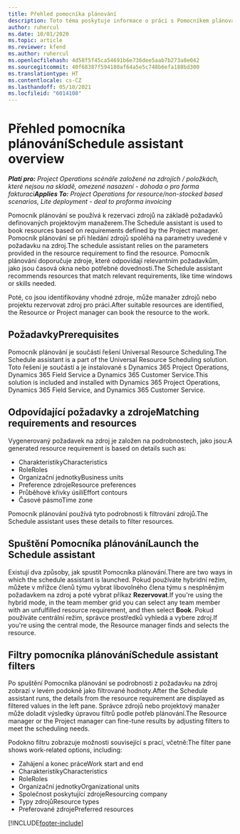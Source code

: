 ```yaml
---
title: Přehled pomocníka plánování
description: Toto téma poskytuje informace o práci s Pomocníkem plánování při rezervaci zdrojů.
author: ruhercul
ms.date: 10/01/2020
ms.topic: article
ms.reviewer: kfend
ms.author: ruhercul
ms.openlocfilehash: 4d58f5f45ca54691b6e736dee5aab7b273a8e042
ms.sourcegitcommit: 40f68387f594180af64a5e5c748b6efa188bd300
ms.translationtype: HT
ms.contentlocale: cs-CZ
ms.lasthandoff: 05/10/2021
ms.locfileid: "6014108"
---
```

# <a name="schedule-assistant-overview"></a><span data-ttu-id="e091c-103">Přehled pomocníka plánování</span><span class="sxs-lookup"><span data-stu-id="e091c-103">Schedule assistant overview</span></span>

<span data-ttu-id="e091c-104">_**Platí pro:** Project Operations scénáře založené na zdrojích / položkách, které nejsou na skladě, omezené nasazení - dohoda o pro forma fakturaci_</span><span class="sxs-lookup"><span data-stu-id="e091c-104">_**Applies To:** Project Operations for resource/non-stocked based scenarios, Lite deployment - deal to proforma invoicing_</span></span>

<span data-ttu-id="e091c-105">Pomocník plánování se používá k rezervaci zdrojů na základě požadavků definovaných projektovým manažerem.</span><span class="sxs-lookup"><span data-stu-id="e091c-105">The Schedule assistant is used to book resources based on requirements defined by the Project manager.</span></span> <span data-ttu-id="e091c-106">Pomocník plánování se při hledání zdrojů spoléhá na parametry uvedené v požadavku na zdroj.</span><span class="sxs-lookup"><span data-stu-id="e091c-106">The schedule assistant relies on the parameters provided in the resource requirement to find the resource.</span></span> <span data-ttu-id="e091c-107">Pomocník plánování doporučuje zdroje, které odpovídají relevantním požadavkům, jako jsou časová okna nebo potřebné dovednosti.</span><span class="sxs-lookup"><span data-stu-id="e091c-107">The Schedule assistant recommends resources that match relevant requirements, like time windows or skills needed.</span></span>

<span data-ttu-id="e091c-108">Poté, co jsou identifikovány vhodné zdroje, může manažer zdrojů nebo projektu rezervovat zdroj pro práci.</span><span class="sxs-lookup"><span data-stu-id="e091c-108">After suitable resources are identified, the Resource or Project manager can book the resource to the work.</span></span>

## <a name="prerequisites"></a><span data-ttu-id="e091c-109">Požadavky</span><span class="sxs-lookup"><span data-stu-id="e091c-109">Prerequisites</span></span>

<span data-ttu-id="e091c-110">Pomocník plánování je součástí řešení Universal Resource Scheduling.</span><span class="sxs-lookup"><span data-stu-id="e091c-110">The Schedule assistant is a part of the Universal Resource Scheduling solution.</span></span> <span data-ttu-id="e091c-111">Toto řešení je součástí a je instalované s Dynamics 365 Project Operations, Dynamics 365 Field Service a Dynamics 365 Customer Service.</span><span class="sxs-lookup"><span data-stu-id="e091c-111">This solution is included and installed with Dynamics 365 Project Operations, Dynamics 365 Field Service, and Dynamics 365 Customer Service.</span></span>

## <a name="matching-requirements-and-resources"></a><span data-ttu-id="e091c-112">Odpovídající požadavky a zdroje</span><span class="sxs-lookup"><span data-stu-id="e091c-112">Matching requirements and resources</span></span>

<span data-ttu-id="e091c-113">Vygenerovaný požadavek na zdroj je založen na podrobnostech, jako jsou:</span><span class="sxs-lookup"><span data-stu-id="e091c-113">A generated resource requirement is based on details such as:</span></span>

-   <span data-ttu-id="e091c-114">Charakteristiky</span><span class="sxs-lookup"><span data-stu-id="e091c-114">Characteristics</span></span>
-   <span data-ttu-id="e091c-115">Role</span><span class="sxs-lookup"><span data-stu-id="e091c-115">Roles</span></span>
-   <span data-ttu-id="e091c-116">Organizační jednotky</span><span class="sxs-lookup"><span data-stu-id="e091c-116">Business units</span></span>
-   <span data-ttu-id="e091c-117">Preference zdroje</span><span class="sxs-lookup"><span data-stu-id="e091c-117">Resource preferences</span></span>
-   <span data-ttu-id="e091c-118">Průběhové křivky úsilí</span><span class="sxs-lookup"><span data-stu-id="e091c-118">Effort contours</span></span>
-   <span data-ttu-id="e091c-119">Časové pásmo</span><span class="sxs-lookup"><span data-stu-id="e091c-119">Time zone</span></span>

<span data-ttu-id="e091c-120">Pomocník plánování používá tyto podrobnosti k filtrování zdrojů.</span><span class="sxs-lookup"><span data-stu-id="e091c-120">The Schedule assistant uses these details to filter resources.</span></span>

## <a name="launch-the-schedule-assistant"></a><span data-ttu-id="e091c-121">Spuštění Pomocníka plánování</span><span class="sxs-lookup"><span data-stu-id="e091c-121">Launch the Schedule assistant</span></span>

<span data-ttu-id="e091c-122">Existují dva způsoby, jak spustit Pomocníka plánování.</span><span class="sxs-lookup"><span data-stu-id="e091c-122">There are two ways in which the schedule assistant is launched.</span></span> <span data-ttu-id="e091c-123">Pokud používáte hybridní režim, můžete v mřížce členů týmu vybrat libovolného člena týmu s nesplněným požadavkem na zdroj a poté vybrat příkaz **Rezervovat**.</span><span class="sxs-lookup"><span data-stu-id="e091c-123">If you're using the hybrid mode, in the team member grid you can select any team member with an unfulfilled resource requirement, and then select **Book**.</span></span> <span data-ttu-id="e091c-124">Pokud používáte centrální režim, správce prostředků vyhledá a vybere zdroj.</span><span class="sxs-lookup"><span data-stu-id="e091c-124">If you're using the central mode, the Resource manager finds and selects the resource.</span></span>

## <a name="schedule-assistant-filters"></a><span data-ttu-id="e091c-125">Filtry pomocníka plánování</span><span class="sxs-lookup"><span data-stu-id="e091c-125">Schedule assistant filters</span></span>

<span data-ttu-id="e091c-126">Po spuštění Pomocníka plánování se podrobnosti z požadavku na zdroj zobrazí v levém podokně jako filtrované hodnoty.</span><span class="sxs-lookup"><span data-stu-id="e091c-126">After the Schedule assistant runs, the details from the resource requirement are displayed as filtered values in the left pane.</span></span> <span data-ttu-id="e091c-127">Správce zdrojů nebo projektový manažer může doladit výsledky úpravou filtrů podle potřeb plánování.</span><span class="sxs-lookup"><span data-stu-id="e091c-127">The Resource manager or the Project manager can fine-tune results by adjusting filters to meet the scheduling needs.</span></span>

<span data-ttu-id="e091c-128">Podokno filtru zobrazuje možnosti související s prací, včetně:</span><span class="sxs-lookup"><span data-stu-id="e091c-128">The filter pane shows work-related options, including:</span></span>

-   <span data-ttu-id="e091c-129">Zahájení a konec práce</span><span class="sxs-lookup"><span data-stu-id="e091c-129">Work start and end</span></span>
-   <span data-ttu-id="e091c-130">Charakteristiky</span><span class="sxs-lookup"><span data-stu-id="e091c-130">Characteristics</span></span>
-   <span data-ttu-id="e091c-131">Role</span><span class="sxs-lookup"><span data-stu-id="e091c-131">Roles</span></span>
-   <span data-ttu-id="e091c-132">Organizační jednotky</span><span class="sxs-lookup"><span data-stu-id="e091c-132">Organizational units</span></span>
-   <span data-ttu-id="e091c-133">Společnost poskytující zdroje</span><span class="sxs-lookup"><span data-stu-id="e091c-133">Resourcing company</span></span>
-   <span data-ttu-id="e091c-134">Typy zdrojů</span><span class="sxs-lookup"><span data-stu-id="e091c-134">Resource types</span></span>
-   <span data-ttu-id="e091c-135">Preferované zdroje</span><span class="sxs-lookup"><span data-stu-id="e091c-135">Preferred resources</span></span>


[!INCLUDE[footer-include](../includes/footer-banner.md)]